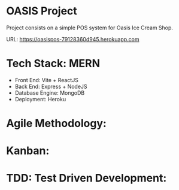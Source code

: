 # OASIS Project
Project consists on a simple POS system for Oasis Ice Cream Shop. 

URL: https://oasispos-79128360d945.herokuapp.com

# Tech Stack: MERN
- Front End: Vite + ReactJS
- Back End: Express + NodeJS
- Database Engine: MongoDB
- Deployment: Heroku

# Agile Methodology:
# Kanban:
# TDD: Test Driven Development:



